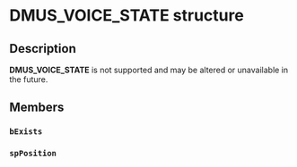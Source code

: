 # DMUS_VOICE_STATE structure

## Description

**DMUS_VOICE_STATE** is not supported and may be altered or unavailable in the future.

## Members

### `bExists`

### `spPosition`